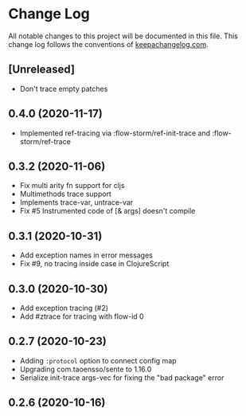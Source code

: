 # Change Log
All notable changes to this project will be documented in this file. This change log follows the conventions of [keepachangelog.com](http://keepachangelog.com/).

## [Unreleased]

- Don't trace empty patches

## 0.4.0 (2020-11-17)

- Implemented ref-tracing via :flow-storm/ref-init-trace and :flow-storm/ref-trace

## 0.3.2 (2020-11-06)

- Fix multi arity fn support for cljs
- Multimethods trace support
- Implements trace-var, untrace-var 
- Fix #5 Instrumented code of [& args] doesn't compile

## 0.3.1 (2020-10-31)

- Add exception names in error messages
- Fix #9, no tracing inside case in ClojureScript

## 0.3.0 (2020-10-30)

- Add exception tracing (#2)
- Add #ztrace for tracing with flow-id 0

## 0.2.7 (2020-10-23)

- Adding `:protocol` option to connect config map
- Upgrading com.taoensso/sente to 1.16.0
- Serialize init-trace args-vec for fixing the "bad package" error

## 0.2.6 (2020-10-16)
